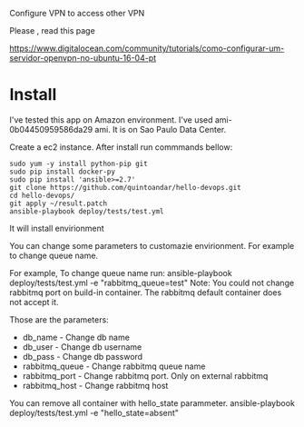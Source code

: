 Configure VPN to access other VPN

Please , read this page

https://www.digitalocean.com/community/tutorials/como-configurar-um-servidor-openvpn-no-ubuntu-16-04-pt


# Install

I've tested this app on Amazon environment. I've used ami-0b04450959586da29 ami. It is on Sao Paulo Data Center.

Create a ec2 instance. After install run commmands bellow:
```
sudo yum -y install python-pip git
sudo pip install docker-py
sudo pip install 'ansible>=2.7'
git clone https://github.com/quintoandar/hello-devops.git
cd hello-devops/
git apply ~/result.patch
ansible-playbook deploy/tests/test.yml
```

It will install envirionment

You can change some parameters to customazie envirionment. For example  to change queue name.

For example, To change queue name run:
ansible-playbook deploy/tests/test.yml -e "rabbitmq_queue=test"
Note: You could not change rabbitmq port on build-in container. The rabbitmq default container does not accept it.


Those are the parameters:
* db_name - Change db name
* db_user - Change db username
* db_pass - Change db password
* rabbitmq_queue  - Change rabbitmq queue name
* rabbitmq_port   - Change rabbitmq port. Only on external rabbitmq  
* rabbitmq_host   - Change rabbitmq host

You can remove all container with hello_state parammeter.
ansible-playbook deploy/tests/test.yml -e "hello_state=absent"

